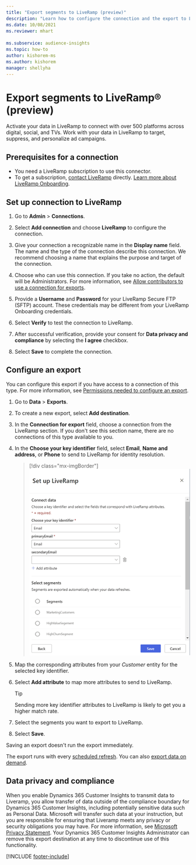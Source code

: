 ```yaml
---
title: "Export segments to LiveRamp (preview)"
description: "Learn how to configure the connection and the export to LiveRamp."
ms.date: 10/08/2021
ms.reviewer: mhart

ms.subservice: audience-insights
ms.topic: how-to
author: kishorem-ms
ms.author: kishorem
manager: shellyha
---
```


# Export segments to LiveRamp&reg; (preview)

Activate your data in LiveRamp to connect with over 500 platforms across digital, social, and TVs. Work with your data in LiveRamp to target, suppress, and personalize ad campaigns.

## Prerequisites for a connection

- You need a LiveRamp subscription to use this connector.
- To get a subscription, [contact LiveRamp](https://liveramp.com/contact/) directly. [Learn more about LiveRamp Onboarding](https://liveramp.com/our-platform/data-onboarding/).

## Set up connection to LiveRamp

1. Go to **Admin** > **Connections**.

1. Select **Add connection** and choose **LiveRamp** to configure the connection.

1. Give your connection a recognizable name in the **Display name** field. The name and the type of the connection describe this connection. We recommend choosing a name that explains the purpose and target of the connection.

1. Choose who can use this connection. If you take no action, the default will be Administrators. For more information, see [Allow contributors to use a connection for exports](connections.md#allow-contributors-to-use-a-connection-for-exports).

1. Provide a **Username** and **Password** for your LiveRamp Secure FTP (SFTP) account.
These credentials may be different from your LiveRamp Onboarding credentials.

1. Select **Verify** to test the connection to LiveRamp.

1. After successful verification, provide your consent for **Data privacy and compliance** by selecting the **I agree** checkbox.

1. Select **Save** to complete the connection.

## Configure an export

You can configure this export if you have access to a connection of this type. For more information, see [Permissions needed to configure an export](export-destinations.md#set-up-a-new-export).

1. Go to **Data** > **Exports**.

1. To create a new export, select **Add destination**.

1. In the **Connection for export** field, choose a connection from the LiveRamp section. If you don't see this section name, there are no connections of this type available to you.

1. In the **Choose your key identifier** field, select **Email**,  **Name and address**, or **Phone** to send to LiveRamp for identity resolution.
   > [!div class="mx-imgBorder"]
   > ![LiveRamp connector with attribute mapping.](media/export-liveramp-segments.png "LiveRamp connector with attribute mapping")

1. Map the corresponding attributes from your *Customer* entity for the selected key identifier.

1. Select **Add attribute** to map more attributes to send to LiveRamp.

   > [!TIP]
   > Sending more key identifier attributes to LiveRamp is likely to get you a higher match rate.

1. Select the segments you want to export to LiveRamp.

1. Select **Save**.

Saving an export doesn't run the export immediately.

The export runs with every [scheduled refresh](system.md#schedule-tab). 
You can also [export data on demand](export-destinations.md#run-exports-on-demand). 


## Data privacy and compliance

When you enable Dynamics 365 Customer Insights to transmit data to Liveramp, you allow transfer of data outside of the compliance boundary for Dynamics 365 Customer Insights, including potentially sensitive data such as Personal Data. Microsoft will transfer such data at your instruction, but you are responsible for ensuring that Liveramp meets any privacy or security obligations you may have. For more information, see [Microsoft Privacy Statement](https://go.microsoft.com/fwlink/?linkid=396732).
Your Dynamics 365 Customer Insights Administrator can remove this export destination at any time to discontinue use of this functionality.

[!INCLUDE [footer-include](includes/footer-banner.md)]

